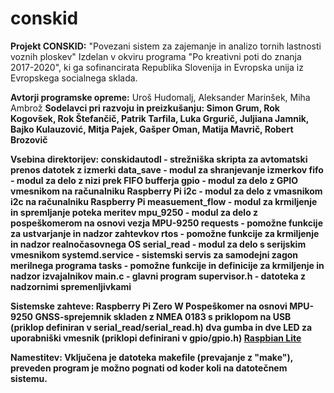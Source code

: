 # conskid

<b>Projekt CONSKID:</b>
	"Povezani sistem za zajemanje in analizo tornih lastnosti voznih ploskev"
	Izdelan v okviru programa "Po kreativni poti do znanja 2017-2020", ki ga sofinancirata Republika Slovenija in Evropska unija iz Evropskega socialnega sklada.

<b>Avtorji programske opreme:</b>
	Uroš Hudomalj, Aleksander Marinšek, Miha Ambrož
<b>Sodelavci pri razvoju in preizkušanju:
	Simon Grum, Rok Kogovšek, Rok Štefančič, Patrik Tarfila, Luka Grgurič, Juljiana Jamnik, Bajko Kulauzović, Mitja Pajek, Gašper Oman, Matija Mavrič, Robert Brozovič

<b>Vsebina direktorijev:</b>
	conskidautodl - strežniška skripta za avtomatski prenos datotek z izmerki
	data_save - modul za shranjevanje izmerkov
	fifo - modul za delo z nizi prek FIFO bufferja
	gpio - modul za delo z GPIO vmesnikom na računalniku Raspberry Pi
	i2c - modul za delo z vmasnikom i2c na računalniku Raspberry Pi
	measuement_flow - modul za krmiljenje in spremljanje poteka meritev
	mpu_9250 - modul za delo z pospeškomerom na osnovi vezja MPU-9250
	requests - pomožne funkcije za ustvarjanje in nadzor zahtevkov
	rtos -  pomožne funkcije za krmiljenje in nadzor realnočasovnega OS
	serial_read - modul za delo s serijskim vmesnikom
	systemd.service - sistemski servis za samodejni zagon merilnega programa
	tasks - pomožne funkcije in definicije za krmiljenje in nadzor izvajalnikov
	main.c - glavni program
	supervisor.h - datoteka z nadzornimi spremenljivkami

<b>Sistemske zahteve:</b>
	Raspberry Pi Zero W
	Pospeškomer na osnovi MPU-9250
	GNSS-sprejemnik skladen z NMEA 0183 s priklopom na USB (priklop definiran v serial_read/serial_read.h)
	dva gumba in dve LED za uporabniški vmesnik (priklopi definirani v gpio/gpio.h)
	<a href="https://www.raspberrypi.org/downloads/raspbian/">Raspbian Lite</a>
	
<b>Namestitev:</b>
	Vključena je datoteka makefile (prevajanje z "make"), preveden program je možno pognati od koder koli na datotečnem sistemu.
